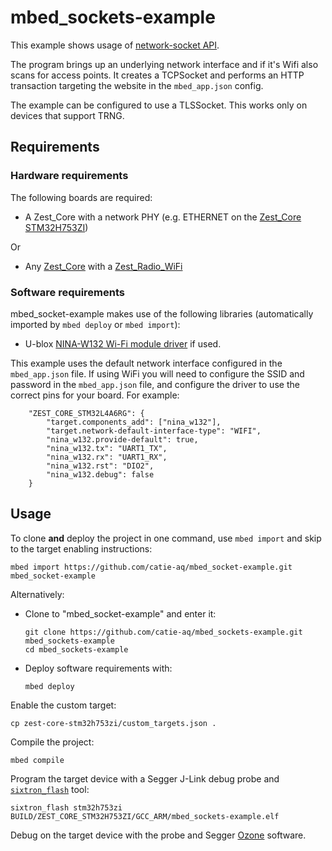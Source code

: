 # mbed_sockets-example
This example shows usage of [network-socket API](https://os.mbed.com/docs/mbed-os/latest/apis/network-socket.html).

The program brings up an underlying network interface and if it's Wifi also scans for access points.
It creates a TCPSocket and performs an HTTP transaction targeting the website in the `mbed_app.json` config.

The example can be configured to use a TLSSocket. This works only on devices that support TRNG.
## Requirements
### Hardware requirements
The following boards are required:
- A Zest_Core with a network PHY (e.g. ETHERNET on the [Zest_Core STM32H753ZI](https://catie-aq.github.io/6tron_www/zest_core_stm32h753zi/))

Or

* Any [Zest_Core](https://catie-aq.github.io/6tron_www/ressources_materielles/category/cartes-zest-core)
with a [Zest_Radio_WiFi](https://catie-aq.github.io/6tron_www/zest_radio_wifi/)

### Software requirements
mbed_socket-example makes use of the following libraries (automatically
imported by `mbed deploy` or `mbed import`):
- U-blox [NINA-W132 Wi-Fi module driver](https://github.com/catie-aq/mbed_ublox-nina-w132) if used.

This example uses the default network interface configured in the `mbed_app.json` file. If using WiFi you will need to configure the SSID and password in the `mbed_app.json` file, and configure the driver to use the correct pins for your board. For example:

```
    "ZEST_CORE_STM32L4A6RG": {
        "target.components_add": ["nina_w132"],
        "target.network-default-interface-type": "WIFI",
        "nina_w132.provide-default": true,
        "nina_w132.tx": "UART1_TX",
        "nina_w132.rx": "UART1_RX",
        "nina_w132.rst": "DIO2",
        "nina_w132.debug": false
    }
```

## Usage
To clone **and** deploy the project in one command, use `mbed import` and skip to the
target enabling instructions:
```shell
mbed import https://github.com/catie-aq/mbed_socket-example.git mbed_socket-example
```

Alternatively:

- Clone to "mbed_socket-example" and enter it:
  ```shell
  git clone https://github.com/catie-aq/mbed_sockets-example.git mbed_sockets-example
  cd mbed_sockets-example
  ```

- Deploy software requirements with:
  ```shell
  mbed deploy
  ```

Enable the custom target:
```shell
cp zest-core-stm32h753zi/custom_targets.json .
```

Compile the project:
```shell
mbed compile
```

Program the target device with a Segger J-Link debug probe and
[`sixtron_flash`](https://github.com/catie-aq/6tron_flash) tool:
```shell
sixtron_flash stm32h753zi BUILD/ZEST_CORE_STM32H753ZI/GCC_ARM/mbed_sockets-example.elf
```

Debug on the target device with the probe and Segger
[Ozone](https://www.segger.com/products/development-tools/ozone-j-link-debugger)
software.
